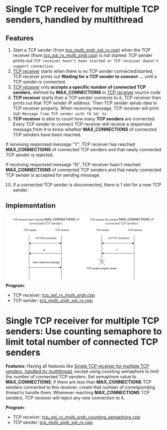 # Single TCP receiver for multiple TCP senders, handled by multithread

## Features
1. Start a TCP sender (from [tcp_multi_sndr_sgl_rx.cpp](tcp_multi_sndr_sgl_rx.cpp)) when the TCP receiver (from [tcp_sgl_rx_multi_sndr.cpp](tcp_sgl_rx_multi_sndr.cpp)) is not started: TCP sender prints out ``TCP receiver hasn't been started or TCP receiver doesn't support connection``
2. [TCP receiver](tcp_sgl_rx_multi_sndr.cpp) starts when there is no TCP sender connected/started, TCP receiver prints out **Waiting for a TCP sender to connect ...** until a TCP sender is connected.
3. [TCP receiver](tcp_sgl_rx_multi_sndr.cpp) only **accepts a specific number of connected TCP senders**, defined by **MAX_CONNECTIONS** in [TCP receiver](tcp_sgl_rx_multi_sndr.cpp) source code
4. **TCP receiver** starts then a TCP sender connects to it, TCP receiver then prints out that TCP sender IP address. Then TCP sender sends data to TCP receiver properly.
When receving message, TCP receiver will print out: ``Message from TCP sender with fd %d: %s``
5. **TCP receiver** is able to count how many **TCP senders** are connected. Every TCP sender to connect TCP receiver will receive a responsed message from it to know whether **MAX_CONNECTIONS** of connected TCP senders have been reached.

If receiving responsed message "Y", TCP receiver has reached **MAX_CONNECTIONS** of connected TCP senders and that newly connected TCP sender is rejected.    

If receiving responsed message "N", TCP receiver hasn't reached **MAX_CONNECTIONS** of connected TCP senders and that newly connected TCP sender is accepted for sending message.

10. If a connected TCP sender is disconnected, there is 1 slot for a new TCP sender.

## Implementation
![](https://github.com/TranPhucVinh/C/blob/master/Environment/Images/tcp_rx_accepts_max_tcp_sndr.png)
**Program**:
* TCP receiver: [tcp_sgl_rx_multi_sndr.cpp](tcp_sgl_rx_multi_sndr.cpp)
* TCP sender: [tcp_multi_sndr_sgl_rx.cpp](tcp_multi_sndr_sgl_rx.cpp)

# Single TCP receiver for multiple TCP senders: Use counting semaphore to limit total number of connected TCP senders

**Features**: Having all features like [Single TCP receiver for multiple TCP senders, handled by multithread](#single-tcp-receiver-for-multiple-tcp-senders-handled-by-multithread), except using counting semaphore to limit the number of connected TCP senders. Set semaphore value to **MAX_CONNECTIONS**, if there are less than **MAX_CONNECTIONS** TCP senders connected to this receiver, create that number of corresponding thread to handle them. Whenever reaching **MAX_CONNECTIONS** TCP senders, TCP receiver will reject any new connection to it.

**Program**:
* TCP receiver: [tcp_sgl_rx_multi_sndr_counting_semaphore.cpp](tcp_sgl_rx_multi_sndr_counting_semaphore.cpp)
* TCP sender: [tcp_multi_sndr_sgl_rx.cpp](tcp_multi_sndr_sgl_rx.cpp)

